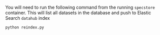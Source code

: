 You will need to run the following command from the running `specstore` container.
This will list all datasets in the database and push to Elastic Search `datahub` index

```
python reindex.py
```
